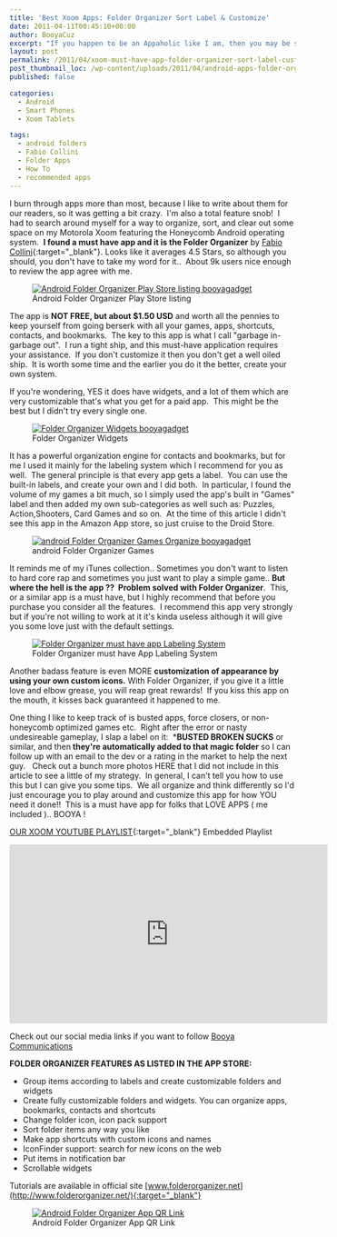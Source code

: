 ```yaml
---
title: 'Best Xoom Apps: Folder Organizer Sort Label & Customize'
date: 2011-04-11T00:45:10+00:00
author: BooyaCuz
excerpt: "If you happen to be an Appaholic like I am, then you may be scratching your head on app folder organization. Maybe even getting confused. I was!"
layout: post
permalink: /2011/04/xoom-must-have-app-folder-organizer-sort-label-customize.html
post_thumbnail_loc: /wp-content/uploads/2011/04/android-apps-folder-organizer-review-booyagadget-thumb.jpg
published: false

categories:
  - Android
  - Smart Phones
  - Xoom Tablets

tags:
  - android folders
  - Fabio Collini
  - Folder Apps
  - How To
  - recommended apps
---
```

I burn through apps more than most, because I like to write about them for our readers, so it was getting a bit crazy.  I'm also a total feature snob!  I had to search around myself for a way to organize, sort, and clear out some space on my Motorola Xoom featuring the Honeycomb Android operating system.  **I found a must have app and it is the Folder Organizer** by [Fabio Collini](https://market.android.com/developer?pub=Fabio+Collini){:target="_blank"}. Looks like it averages 4.5 Stars, so although you should, you don't have to take my word for it..  About 9k users nice enough to review the app agree with me.
<figure>
	<a href="{{ site.cdn-url }}/wp-content/uploads/2011/04/Folder-Organizer-android-play-store.jpg">
    <img src="{{ site.cdn-url }}/wp-content/uploads/2011/04/Folder-Organizer-android-play-store-640.jpg" 
         alt="Android Folder Organizer Play Store listing booyagadget" title="Android Folder Organizer Play Store listing"></a>
	<figcaption>Android Folder Organizer Play Store listing</figcaption>
</figure>

The app is <strong>NOT FREE, but about $1.50 USD</strong> and worth all the pennies to keep yourself from going berserk with all your games, apps, shortcuts, contacts, and bookmarks.  The key to this app is what I call "garbage in-garbage out".  I run a tight ship, and this must-have application requires your assistance.  If you don't customize it then you don't get a well oiled ship.  It is worth some time and the earlier you do it the better, create your own system.

If you're wondering, YES it does have widgets, and a lot of them which are very customizable that's what you get for a paid app.  This might be the best but I didn't try every single one.
<figure>
	<a href="{{ site.cdn-url }}/wp-content/uploads/2011/04/best-xoom-apps_-folder-organizer-sort-label-customize-widgets.jpg">
    <img src="{{ site.cdn-url }}/wp-content/uploads/2011/04/best-xoom-apps_-folder-organizer-sort-label-customize-widgets-640.jpg" 
         alt="Folder Organizer Widgets booyagadget" title="Folder Organizer Widgets"></a>
	<figcaption>Folder Organizer Widgets</figcaption>
</figure>

It has a powerful organization engine for contacts and bookmarks, but for me I used it mainly for the labeling system which I recommend for you as well.  The general principle is that every app gets a label.  You can use the built-in labels, and create your own and I did both.  In particular, I found the volume of my games a bit much, so I simply used the app's built in "Games" label and then added my own sub-categories as well such as: Puzzles, Action,Shooters, Card Games and so on.  At the time of this article I didn't see this app in the Amazon App store, so just cruise to the Droid Store.
<figure>
	<a href="{{ site.cdn-url }}/wp-content/uploads/2011/04/best-xoom-apps_-folder-organizer-sort-label-customize-games-folder.jpg">
    <img src="{{ site.cdn-url }}/wp-content/uploads/2011/04/best-xoom-apps_-folder-organizer-sort-label-customize-games-folder-640.jpg" 
         alt="android Folder Organizer Games Organize booyagadget" title="android Folder Organizer Games"></a>
	<figcaption>android Folder Organizer Games</figcaption>
</figure>

It reminds me of my iTunes collection.. Sometimes you don't want to listen to hard core rap and sometimes you just want to play a simple game.. <strong>But where the hell is the app ??  Problem solved with Folder Organizer</strong>.  This, or a similar app is a must have, but I highly recommend that before you purchase you consider all the features.  I recommend this app very strongly but if you're not willing to work at it it's kinda useless although it will give you some love just with the default settings.
<figure>
	<a href="{{ site.cdn-url }}/wp-content/uploads/2011/04/best-xoom-apps_-folder-organizer-sort-label-customize-labeling.jpg">
    <img src="{{ site.cdn-url }}/wp-content/uploads/2011/04/best-xoom-apps_-folder-organizer-sort-label-customize-labeling-400.jpg" 
         alt="Folder Organizer must have app Labeling System" title="Folder Organizer must have app Labeling System"></a>
	<figcaption>Folder Organizer must have App Labeling System</figcaption>
</figure>

Another badass feature is even MORE <strong>customization of appearance by using your own custom icons.</strong> With Folder Organizer, if you give it a little love and elbow grease, you will reap great rewards!  If you kiss this app on the mouth, it kisses back guaranteed it happened to me.

One thing I like to keep track of is busted apps, force closers, or non-honeycomb optimized games etc.  Right after the error or nasty undesireable gameplay, I slap a label on it:  ***BUSTED BROKEN SUCKS** or similar, and then<strong> they're automatically added to that magic folder</strong> so I can follow up with an email to the dev or a rating in the market to help the next guy.   Check out a bunch more photos HERE that I did not include in this article to see a little of my strategy.  In general, I can't tell you how to use this but I can give you some tips.  We all organize and think differently so I'd just encourage you to play around and customize this app for how YOU need it done!!  This is a must have app for folks that LOVE APPS ( me included ).. BOOYA !

[OUR XOOM YOUTUBE PLAYLIST](https://www.youtube.com/playlist?list=PL3744BA957F27A19B){:target="_blank"} Embedded Playlist
<iframe width="560" height="315" src="https://www.youtube.com/embed/videoseries?list=PL3744BA957F27A19B" frameborder="0" allowfullscreen></iframe>

Check out our social media links if you want to follow [Booya Communications](/booya-communications) 

**FOLDER ORGANIZER FEATURES AS LISTED IN THE APP STORE:**

* Group items according to labels and create customizable folders and widgets
* Create fully customizable folders and widgets. You can organize apps, bookmarks, contacts and shortcuts
* Change folder icon, icon pack support
* Sort folder items any way you like
* Make app shortcuts with custom icons and names
* IconFinder support: search for new icons on the web
* Put items in notification bar
* Scrollable widgets

Tutorials are available in official site [www.folderorganizer.net](http://www.folderorganizer.net/){:target="_blank"}

<figure>
	<a href="{{ site.cdn-url }}/wp-content/uploads/2011/04/Folder-Organizer-QR.png">
    <img src="{{ site.cdn-url }}/wp-content/uploads/2011/04/Folder-Organizer-QR.png" 
         alt="Android Folder Organizer App QR Link" title="Android Folder Organizer App QR Link"></a>
	<figcaption>Android Folder Organizer App QR Link</figcaption>
</figure>
